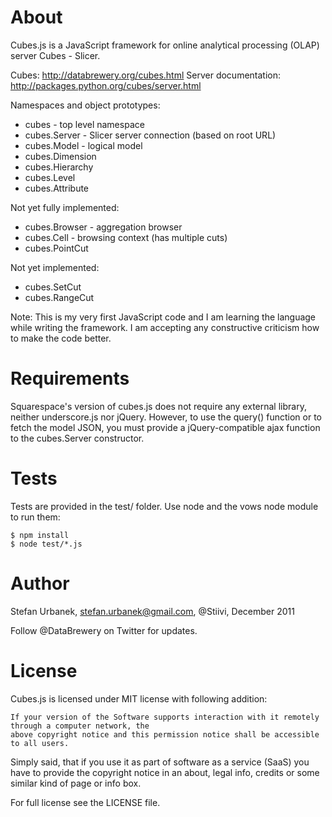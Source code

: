 About
=====

Cubes.js is a JavaScript framework for online analytical processing (OLAP) server Cubes - Slicer.

Cubes: http://databrewery.org/cubes.html
Server documentation: http://packages.python.org/cubes/server.html

Namespaces and object prototypes:

* cubes - top level namespace
* cubes.Server - Slicer server connection (based on root URL)
* cubes.Model - logical model
* cubes.Dimension
* cubes.Hierarchy
* cubes.Level
* cubes.Attribute

Not yet fully implemented:

* cubes.Browser - aggregation browser
* cubes.Cell - browsing context (has multiple cuts)
* cubes.PointCut

Not yet implemented:

* cubes.SetCut
* cubes.RangeCut

Note: This is my very first JavaScript code and I am learning the language while writing the framework. I
am accepting any constructive criticism how to make the code better.

Requirements
============

Squarespace's version of cubes.js does not require any external library, neither underscore.js nor jQuery.
However, to use the query() function or to fetch the model JSON, you must provide a jQuery-compatible ajax function
to the cubes.Server constructor.

Tests
=====

Tests are provided in the test/ folder. Use node and the vows node module to run them:

    $ npm install
    $ node test/*.js

Author
======

Stefan Urbanek, <stefan.urbanek@gmail.com>, @Stiivi, December 2011

Follow @DataBrewery on Twitter for updates.


License
=======

Cubes.js is licensed under MIT license with following addition:

    If your version of the Software supports interaction with it remotely through a computer network, the
    above copyright notice and this permission notice shall be accessible to all users.

Simply said, that if you use it as part of software as a service (SaaS) you have to provide the copyright notice in an about, legal info, credits or some similar kind of page or info box.

For full license see the LICENSE file.
